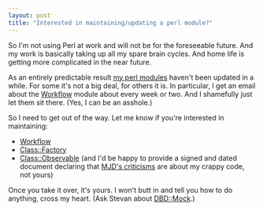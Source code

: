 ```yaml
---
layout: post
title: "Interested in maintaining/updating a perl module?"
---
```




<p>So I'm not using Perl at work and will not be for the foreseeable future. And my work is basically taking up all my spare brain cycles. And home life is getting more complicated in the near future.</p>

<p>As an entirely predictable result <a href="http://search.cpan.org/~cwinters/">my perl modules</a> haven't been updated in a while. For some it's not a big deal, for others it is. In particular, I get an email about the <a href="http://search.cpan.org/~cwinters/Workflow-0.17/">Workflow</a> module about every week or two. And I shamefully just let them sit there. (Yes, I can be an asshole.)</p>

<p>So I need to get out of the way. Let me know if you're interested in maintaining:</p>

<p><ul>
  <li><a href="http://search.cpan.org/~cwinters/Workflow-0.17/">Workflow</a></li>
  <li><a href="http://search.cpan.org/~cwinters/Class-Factory-1.03/">Class::Factory</a></li>
  <li><a href="http://search.cpan.org/~cwinters/Class-Observable-1.04/">Class::Observable</a> (and I'd be happy to provide a signed and dated document declaring that <a href="http://www.plover.com/blog/prs/objects.html">MJD's criticisms</a> are about my crappy code, not yours)</li>
</ul>

<p>Once you take it over, it's yours. I won't butt in and tell you how to do anything, cross my heart. (Ask Stevan about <a href="http://search.cpan.org/~stevan/DBD-Mock-1.32/">DBD::Mock</a>.)</p>



